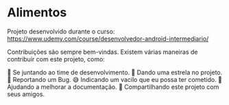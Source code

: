 # Alimentos
Projeto desenvolvido durante o curso: https://www.udemy.com/course/desenvolvedor-android-intermediario/

Contribuições são sempre bem-vindas. Existem várias maneiras de contribuir com este projeto, como:


💪 Se juntando ao time de desenvolvimento.
🌟 Dando uma estrela no projeto.
🐛 Reportando um Bug.
😅 Indicando um vacilo que eu possa ter cometido.
📄 Ajudando a melhorar a documentação.
🚀 Compartilhando este projeto com seus amigos.
